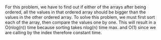 For this problem, we have to find out if either of the arrays after being ordered, all the values in that ordered array should be bigger than the values in the other ordered array. 
To solve this problem, we must first sort each of the array, then compare the values one by one. 
This will result in a O(nlog(n)) time because sorting takes nlog(n) time max. 
and O(1) since we are calling by the index therefore constant time. 